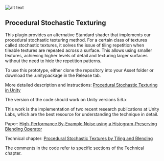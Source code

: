 ![alt text](https://i.imgur.com/fpAQs15.png)

## Procedural Stochastic Texturing

This plugin provides an alternative Standard shader that implements our procedural stochastic texturing method. For a certain class of textures called stochastic textures, it solves the issue of tiling repetition when tileable textures are repeated across a surface. This allows using smaller textures, achieving higher levels of detail and texturing larger surfaces without the need to hide the repetition patterns.

To use this prototype, either clone the repository into your Asset folder or download the .unitypackage in the Release tab.

More detailed description and instructions:
[Procedural Stochastic Texturing in Unity](https://blogs.unity3d.com/)

The version of the code should work on Unity versions 5.6.x

This work is the implementation of two recent research publications at Unity Labs, which are the best resource for understanding the technique in detail.

Paper: 					[High-Performance By-Example Noise using a Histogram-Preserving Blending Operator](https://eheitzresearch.wordpress.com/722-2/)

Technical chapter: 		[Procedural Stochastic Textures by Tiling and Blending](https://eheitzresearch.wordpress.com/738-2/)

The comments in the code refer to specific sections of the Technical chapter.

